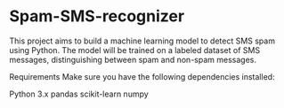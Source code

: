 # Spam-SMS-recognizer
This project aims to build a machine learning model to detect SMS spam using Python. The model will be trained on a labeled dataset of SMS messages, distinguishing between spam and non-spam messages.

Requirements
Make sure you have the following dependencies installed:

Python 3.x
pandas
scikit-learn
numpy
